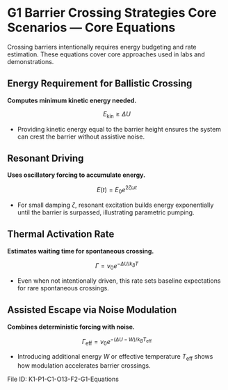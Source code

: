 # G1 Barrier Crossing Strategies Core Scenarios — Core Equations

Crossing barriers intentionally requires energy budgeting and rate estimation. These equations cover core approaches used in labs and demonstrations.

## Energy Requirement for Ballistic Crossing
**Computes minimum kinetic energy needed.**

$$E_{\mathrm{kin}} \geq \Delta U$$

- Providing kinetic energy equal to the barrier height ensures the system can crest the barrier without assistive noise.

## Resonant Driving
**Uses oscillatory forcing to accumulate energy.**

$$E(t) = E_0 e^{2\zeta\omega t}$$

- For small damping $\zeta$, resonant excitation builds energy exponentially until the barrier is surpassed, illustrating parametric pumping.

## Thermal Activation Rate
**Estimates waiting time for spontaneous crossing.**

$$\Gamma = \nu_0 e^{-\Delta U / k_B T}$$

- Even when not intentionally driven, this rate sets baseline expectations for rare spontaneous crossings.

## Assisted Escape via Noise Modulation
**Combines deterministic forcing with noise.**

$$\Gamma_{\mathrm{eff}} = \nu_0 e^{-(\Delta U - W)/k_B T_{\mathrm{eff}}}$$

- Introducing additional energy $W$ or effective temperature $T_{\mathrm{eff}}$ shows how modulation accelerates barrier crossings.

File ID: K1-P1-C1-O13-F2-G1-Equations
